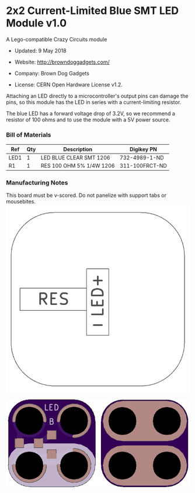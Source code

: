 <!--- start title --->
# 2x2 Current-Limited Blue SMT LED Module v1.0
A Lego-compatible Crazy Circuits module

- Updated: 9 May 2018

- Website: http://browndoggadgets.com/
- Company: Brown Dog Gadgets
- License: CERN Open Hardware License v1.2.
<!--- end title --->

Attaching an LED directly to a microcontroller's output pins can damage the pins, so this module has the LED in series with a current-limiting resistor.

The blue LED has a forward voltage drop of 3.2V, so we recommend a resistor of 100 ohms and to use the module with a 5V power source. 

<!--- bom start --->
### Bill of Materials

|Ref|Qty|Description|Digikey PN|
|---|---|-----------|------|
|LED1|1|LED BLUE CLEAR SMT 1206|732-4989-1-ND|
|R1|1|RES 100 OHM 5% 1/4W 1206|311-100FRCT-ND|


<!--- bom end --->

### Manufacturing Notes

This board must be v-scored. Do not panelize with support tabs or mousebites.
![Assembly Diagram](assembly.png)

![Gerber Preview](preview.png)

